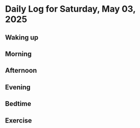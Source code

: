 # Daily Log for Saturday, May 03, 2025

## Waking up

## Morning

## Afternoon

## Evening

## Bedtime

## Exercise
